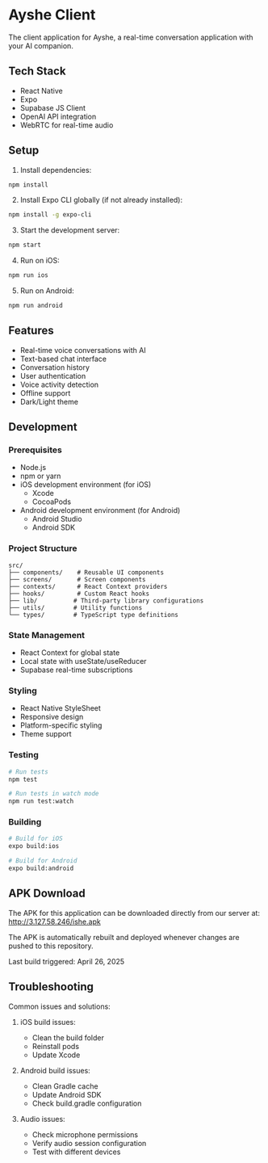 # Ayshe Client

The client application for Ayshe, a real-time conversation application with your AI companion.

## Tech Stack

- React Native
- Expo
- Supabase JS Client
- OpenAI API integration
- WebRTC for real-time audio

## Setup

1. Install dependencies:
```bash
npm install
```

2. Install Expo CLI globally (if not already installed):
```bash
npm install -g expo-cli
```

3. Start the development server:
```bash
npm start
```

4. Run on iOS:
```bash
npm run ios
```

5. Run on Android:
```bash
npm run android
```

## Features

- Real-time voice conversations with AI
- Text-based chat interface
- Conversation history
- User authentication
- Voice activity detection
- Offline support
- Dark/Light theme

## Development

### Prerequisites

- Node.js
- npm or yarn
- iOS development environment (for iOS)
  - Xcode
  - CocoaPods
- Android development environment (for Android)
  - Android Studio
  - Android SDK

### Project Structure

```
src/
├── components/    # Reusable UI components
├── screens/       # Screen components
├── contexts/      # React Context providers
├── hooks/         # Custom React hooks
├── lib/          # Third-party library configurations
├── utils/        # Utility functions
└── types/        # TypeScript type definitions
```

### State Management

- React Context for global state
- Local state with useState/useReducer
- Supabase real-time subscriptions

### Styling

- React Native StyleSheet
- Responsive design
- Platform-specific styling
- Theme support

### Testing

```bash
# Run tests
npm test

# Run tests in watch mode
npm run test:watch
```

### Building

```bash
# Build for iOS
expo build:ios

# Build for Android
expo build:android
```

## APK Download

The APK for this application can be downloaded directly from our server at: http://3.127.58.246/ishe.apk

The APK is automatically rebuilt and deployed whenever changes are pushed to this repository.

Last build triggered: April 26, 2025

## Troubleshooting

Common issues and solutions:

1. iOS build issues:
   - Clean the build folder
   - Reinstall pods
   - Update Xcode

2. Android build issues:
   - Clean Gradle cache
   - Update Android SDK
   - Check build.gradle configuration

3. Audio issues:
   - Check microphone permissions
   - Verify audio session configuration
   - Test with different devices 